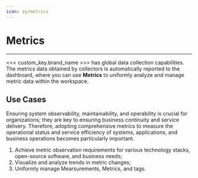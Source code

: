 ```yaml
---
icon: zy/metrics
---
```

# Metrics
---


<<< custom_key.brand_name >>> has global data collection capabilities. The metrics data obtained by collectors is automatically reported to the dashboard, where you can use **Metrics** to uniformly analyze and manage metric data within the workspace.

## Use Cases

Ensuring system observability, maintainability, and operability is crucial for organizations; they are key to ensuring business continuity and service delivery. Therefore, adopting comprehensive metrics to measure the operational status and service efficiency of systems, applications, and business operations becomes particularly important.

1. Achieve metric observation requirements for various technology stacks, open-source software, and business needs;
2. Visualize and analyze trends in metric changes;
3. Uniformly manage Mearsurements, Metrics, and tags.
